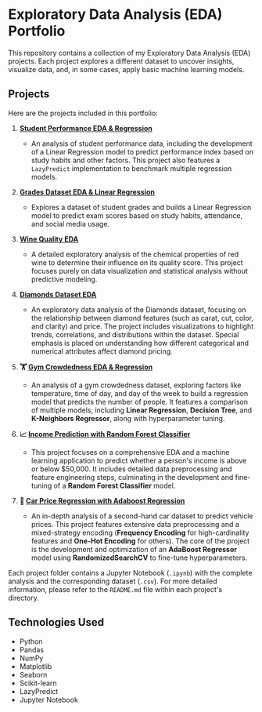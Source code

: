 # Exploratory Data Analysis (EDA) Portfolio

This repository contains a collection of my Exploratory Data Analysis (EDA) projects. Each project explores a different dataset to uncover insights, visualize data, and, in some cases, apply basic machine learning models.

## Projects

Here are the projects included in this portfolio:

1.  **[Student Performance EDA & Regression](./Student_PerformanceEDA&Regression/)**
    -   An analysis of student performance data, including the development of a Linear Regression model to predict performance index based on study habits and other factors. This project also features a `LazyPredict` implementation to benchmark multiple regression models.

2.  **[Grades Dataset EDA & Linear Regression](./GradesDatasetEDA/)**
    -   Explores a dataset of student grades and builds a Linear Regression model to predict exam scores based on study habits, attendance, and social media usage.

3.  **[Wine Quality EDA](./WineQualityEDA/)**
    -   A detailed exploratory analysis of the chemical properties of red wine to determine their influence on its quality score. This project focuses purely on data visualization and statistical analysis without predictive modeling.

4.  **[Diamonds Dataset EDA](./DiamondsEDA&Regression/)**
    -   An exploratory data analysis of the Diamonds dataset, focusing on the relationship between diamond features (such as carat, cut, color, and clarity) and price. The project includes visualizations to highlight trends, correlations, and distributions within the dataset. Special emphasis is placed on understanding how different categorical and numerical attributes affect diamond pricing.

5.  **🏋️ [Gym Crowdedness EDA & Regression](./gymCrowdednessEDA&Regression/)**
    -   An analysis of a gym crowdedness dataset, exploring factors like temperature, time of day, and day of the week to build a regression model that predicts the number of people. It features a comparison of multiple models, including **Linear Regression**, **Decision Tree**, and **K-Neighbors Regressor**, along with hyperparameter tuning.

6.  **📈 [Income Prediction with Random Forest Classifier](./RandomForestClassifier/)**
    -   This project focuses on a comprehensive EDA and a machine learning application to predict whether a person's income is above or below $50,000. It includes detailed data preprocessing and feature engineering steps, culminating in the development and fine-tuning of a **Random Forest Classifier** model.
7.  **🚗 [Car Price Regression with Adaboost Regression](./CarPriceRegressionwithAdaboostRegression/)**
    -   An in-depth analysis of a second-hand car dataset to predict vehicle prices. This project features extensive data preprocessing and a mixed-strategy encoding (**Frequency Encoding** for high-cardinality features and **One-Hot Encoding** for others). The core of the project is the development and optimization of an **AdaBoost Regressor** model using **RandomizedSearchCV** to fine-tune hyperparameters.

Each project folder contains a Jupyter Notebook (`.ipynb`) with the complete analysis and the corresponding dataset (`.csv`). For more detailed information, please refer to the `README.md` file within each project's directory.


## Technologies Used

-   Python
-   Pandas
-   NumPy
-   Matplotlib
-   Seaborn
-   Scikit-learn
-   LazyPredict
-   Jupyter Notebook
